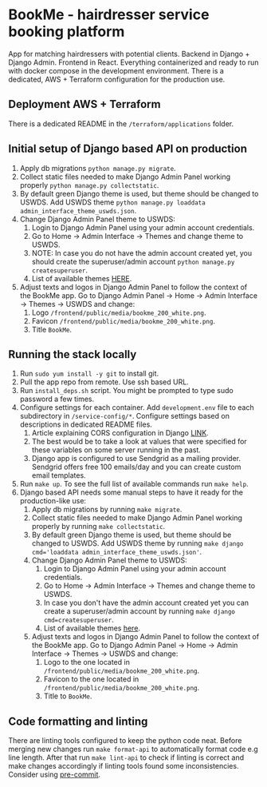 # **BookMe - hairdresser service booking platform**

App for matching hairdressers with potential clients. Backend in Django + Django Admin. Frontend in React. Everything containerized and ready to run with docker compose in the development environment. There is a dedicated, AWS + Terraform configuration for the production use.

## Deployment AWS + Terraform

There is a dedicated README in the `/terraform/applications` folder.

## Initial setup of Django based API on production

1. Apply db migrations `python manage.py migrate`.
2. Collect static files needed to make Django Admin Panel working properly `python manage.py collectstatic`.
3. By default green Django theme is used, but theme should be changed to USWDS. Add USWDS theme `python manage.py loaddata admin_interface_theme_uswds.json`.
4. Change Django Admin Panel theme to USWDS:
    1. Login to Django Admin Panel using your admin account credentials.
    2. Go to Home -> Admin Interface -> Themes and change theme to USWDS.
    3. NOTE: In case you do not have the admin account created yet, you should create the superuser/admin account `python manage.py createsuperuser`.
    4. List of available themes [HERE](https://github.com/fabiocaccamo/django-admin-interface#optional-themes).
5. Adjust texts and logos in Django Admin Panel to follow the context of the BookMe app. Go to Django Admin Panel -> Home -> Admin Interface -> Themes -> USWDS and change:
    1. Logo `/frontend/public/media/bookme_200_white.png`.
    2. Favicon `/frontend/public/media/bookme_200_white.png`.
    3. Title `BookMe`.

## Running the stack locally

1. Run `sudo yum install -y git` to install git.
2. Pull the app repo from remote. Use ssh based URL.
3. Run `install_deps.sh` script. You might be prompted to type sudo password a few times.
4. Configure settings for each container. Add `development.env` file to each subdirectory in `/service-config/*`. Configure settings based on descriptions in dedicated README files.
    1. Article explaining CORS configuration in Django [LINK](https://www.stackhawk.com/blog/django-cors-guide/#what-is-cors).
    2. The best would be to take a look at values that were specified for these variables on some server running in the past.
    3. Django app is configured to use Sendgrid as a mailing provider. Sendgrid offers free 100 emails/day and you can create custom email templates.
5. Run `make up`. To see the full list of available commands run `make help`.
6. Django based API needs some manual steps to have it ready for the production-like use:
    1. Apply db migrations by running `make migrate`.
    2. Collect static files needed to make Django Admin Panel working properly by running `make collectstatic`.
    3. By default green Django theme is used, but theme should be changed to USWDS. Add USWDS theme by running `make django cmd='loaddata admin_interface_theme_uswds.json'`.
    4. Change Django Admin Panel theme to USWDS:
       1. Login to Django Admin Panel using your admin account credentials.
       2. Go to Home -> Admin Interface -> Themes and change theme to USWDS.
       3. In case you don't have the admin account created yet you can create a superuser/admin account by running `make django cmd=createsuperuser`.
       4. List of available themes [here](https://github.com/fabiocaccamo/django-admin-interface#optional-themes).
    5. Adjust texts and logos in Django Admin Panel to follow the context of the BookMe app. Go to Django Admin Panel -> Home -> Admin Interface -> Themes -> USWDS and change:
       1. Logo to the one located in `/frontend/public/media/bookme_200_white.png`.
       2. Favicon to the one located in `/frontend/public/media/bookme_200_white.png`.
       3. Title to `BookMe`.

## Code formatting and linting

There are linting tools configured to keep the python code neat. Before merging new changes run `make format-api` to automatically format code e.g line length. After that run `make lint-api` to check if linting is correct and make changes accordingly if linting tools found some inconsistencies.
Consider using [pre-commit](https://pre-commit.com/).
